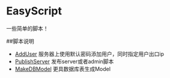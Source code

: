 # EasyScript
一些简单的脚本！

##脚本说明

* [AddUser](https://github.com/heguangyu1989/easyscript/tree/master/AddUser)
服务器上使用默认密码添加用户，同时指定用户出口ip
* [PublishServer](https://github.com/heguangyu1989/easyscript/tree/master/PublishServer)
发布server或者admin脚本
* [MakeDBModel](https://github.com/heguangyu1989/easyscript/tree/master/MakeDBModel)
更具数据库表生成Model
